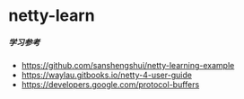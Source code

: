 # netty-learn

##### 学习参考 
- https://github.com/sanshengshui/netty-learning-example
- https://waylau.gitbooks.io/netty-4-user-guide
- https://developers.google.com/protocol-buffers

